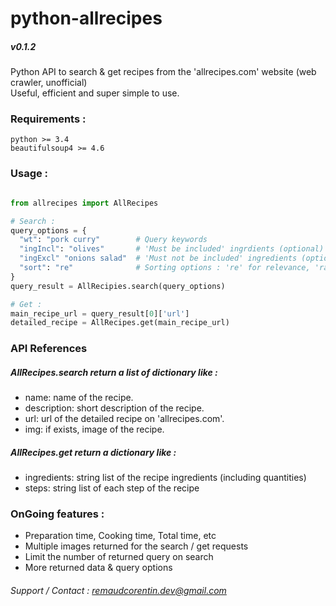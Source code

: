 # python-allrecipes
##### v0.1.2

Python API to search &amp; get recipes from the 'allrecipes.com' website (web crawler, unofficial)  
Useful, efficient and super simple to use.  

### Requirements :
`python >= 3.4`  
`beautifulsoup4 >= 4.6`  

### Usage :

```python

from allrecipes import AllRecipes

# Search :
query_options = {
  "wt": "pork curry"        # Query keywords
  "ingIncl": "olives"       # 'Must be included' ingrdients (optional)
  "ingExcl" "onions salad"  # 'Must not be included' ingredients (optional)
  "sort": "re"              # Sorting options : 're' for relevance, 'ra' for rating, 'p' for popular (optional)
}
query_result = AllRecipies.search(query_options)

# Get :
main_recipe_url = query_result[0]['url']
detailed_recipe = AllRecipes.get(main_recipe_url)

```

### API References

##### AllRecipes.search return a list of dictionary like :  
- name: name of the recipe.  
- description: short description of the recipe.  
- url: url of the detailed recipe on 'allrecipes.com'.  
- img: if exists, image of the recipe.  

##### AllRecipes.get return a dictionary like :  
- ingredients: string list of the recipe ingredients (including quantities)  
- steps: string list of each step of the recipe  

### OnGoing features :  
- Preparation time, Cooking time, Total time, etc  
- Multiple images returned for the search / get requests  
- Limit the number of returned query on search  
- More returned data & query options

###### Support / Contact : remaudcorentin.dev@gmail.com
